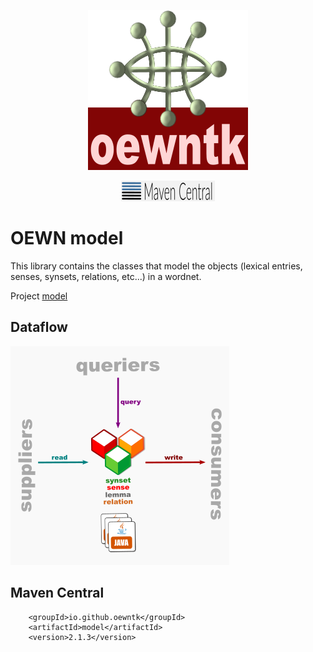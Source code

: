 <p align="center">
<img width="256" height="256" src="images/oewntk.png" alt="OEWNTK" alt="XEWN">
</p>
<p align="center">
<img width="150"src="images/mavencentral.png" alt="MavenCentral">
</p>

# OEWN model

This library contains the classes that model the objects (lexical entries, senses, synsets, relations, etc...) in a
wordnet.

Project [model](https://github.com/oewntk/model)

## Dataflow

![Dataflow](images/dataflow_model.png  "Dataflow")

## Maven Central

		<groupId>io.github.oewntk</groupId>
		<artifactId>model</artifactId>
		<version>2.1.3</version>
